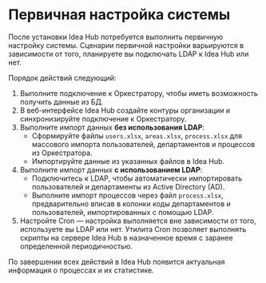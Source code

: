 # Первичная настройка системы

После установки Idea Hub потребуется выполнить первичную настройку системы. Сценарии первичной настройки варьируются в зависимости от того, планируете вы подключать LDAP к  Idea Hub или нет.

Порядок действий следующий:
1. Выполните подключение к Оркестратору, чтобы иметь возможность получить данные из БД.
1. В веб-интерфейсе Idea Hub создайте контуры организации и синхронизируйте подключение к Оркестратору.	
1. Выполните импорт данных **без использования LDAP**:
   * Сформируйте файлы `users.xlsx`, `areas.xlsx`, `process.xlsx` для массового импорта пользователей, департаментов и процессов из Оркестратора.
   * Импортируйте данные из указанных файлов в Idea Hub.
1. Выполните импорт данных **с использованием LDAP**:
   * Подключитесь к LDAP, чтобы автоматически импортировать пользователей и департаменты из Active Directory (AD).
   * Выполните импорт процессов через файл `process.xlsx`, предварительно вписав в колонки коды департаментов и пользователей, импортированных с помощью LDAP.
1. Настройте Cron — настройка выполняется вне зависимости от того, используете вы LDAP или нет. Утилита Cron позволяет выполнять скрипты на сервере Idea Hub в назначенное время с заранее определенной периодичностью.	

По завершении всех действий в Idea Hub появится актуальная информация о процессах и их статистике. 
